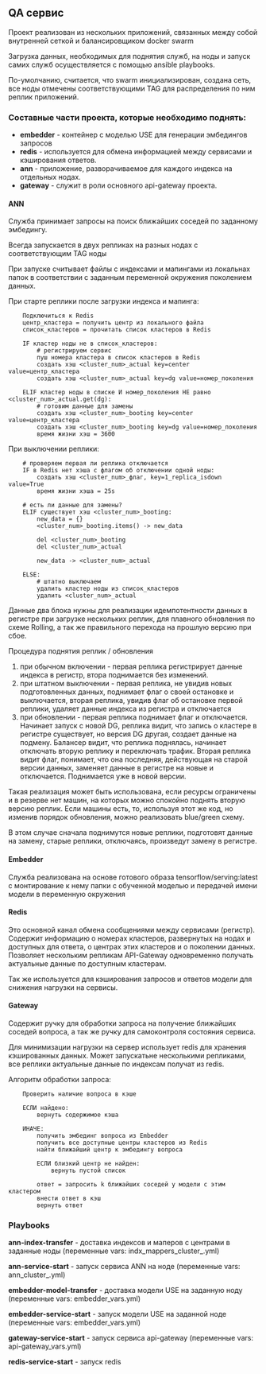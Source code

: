 ## QA сервис
Проект реализован из нескольких приложений, связанных между собой внутренней сеткой и балансировщиком docker swarm

Загрузка данных, необходимых для поднятия служб, на ноды и запуск самих служб осуществляется c помощью ansible playbooks.

По-умолчанию, считается, что swarm инициализирован, создана сеть, все ноды отмечены соответствующими TAG для распределения по ним реплик приложений.

### Составные части проекта, которые необходимо поднять:
 - __embedder__ - контейнер с моделью USE для генерации эмбедингов запросов
 - __redis__ - используется для обмена информацией между сервисами и кэширования ответов.
 - __ann__ - приложение, разворачиваемое для каждого индекса на отдельных нодах.
 - __gateway__ - служит в роли основного api-gateway проекта.

#### ANN

Служба принимает запросы на поиск ближайших соседей по заданному эмбедингу.

Всегда запускается в двух репликах на разных нодах с соответствующим TAG ноды

При запуске считывает файлы с индексами и мапингами из локальнах папок в соответствии с заданным переменной окружения поколением данных.

При старте реплики после загрузки индекса и мапинга:

        Подключиться к Redis
        центр_кластера = получить центр из локального файла 
        список_кластеров = прочитать список кластеров в Redis

        IF кластер ноды не в список_кластеров:
            # регистрируем сервис
            пуш номера кластера в список кластеров в Redis
            создать хэш <cluster_num>_actual key=center value=центр_кластера
            создать хэш <cluster_num>_actual key=dg value=номер_поколения
        
        ELIF кластер ноды в списке И номер_поколения НЕ равно <cluster_num>_actual.get(dg):
            # готовим данные для замены
            создать хэш <cluster_num>_booting key=center value=центр_кластера
            создать хэш <cluster_num>_booting key=dg value=номер_поколения
            время жизни хэш = 3600
        
При выключении реплики:

        # проверяем первая ли реплика отключается
        IF в Redis нет хэша с флагом об отключении одной ноды: 
            создать хэш <cluster_num>_флаг, key=1_replica_isdown value=True
            время жизни хэша = 25s
        
        # есть ли данные для замены?
        ELIF существует хэш <cluster_num>_booting:
            new_data = {}
            <cluster_num>_booting.items() -> new_data
            
            del <cluster_num>_booting
            del <cluster_num>_actual
            
            new_data -> <cluster_num>_actual

        ELSE:
            # штатно выключаем
            удалить кластер ноды из список_кластеров
            удалить <cluster_num>_actual

Данные два блока нужны для реализации идемпотентности данных в регистре при загрузке нескольких реплик, для плавного обновления по схеме Rolling, а так же правильного перехода на прошлую версию при сбое.

Процедура поднятия реплик / обновления
1. при обычном включении - первая реплика регистрирует данные индекса в регистр, втора поднимается без изменений.
2. при штатном выключении - первая реплика, не увидив новых подготовленных данных, поднимает флаг о своей остановке и выключается, вторая реплика, увидив флаг об остановке первой реплики, удаляет данные индекса из регистра и отключается
3. при обновлении - первая реплика поднимает флаг и отключается. Начинает запуск с новой DG, реплика видит, что запись о кластере в регистре существует, но версия DG другая, создает данные на подмену. Балансер видит, что реплика поднялась, начинает отключать вторую реплику и переключать трафик. Вторая реплика видит флаг, понимает, что она последняя, действующая на старой версии данных, заменяет данные в регистре на новые и отключается. Поднимается уже в новой версии.

Такая реализация может быть использована, если  ресурсы ограничены и в резерве нет машин, на которых можно спокойно поднять вторую версию реплик. Если машины есть, то, используя этот же код, но изменив порядок обновления, можно реализовать blue/green схему.

В этом случае сначала поднимутся новые реплики, подготовят данные на замену, старые реплики, отключаясь, произведут замену в регистре.


#### Embedder

Служба реализована на основе готового образа tensorflow/serving:latest с монтирование к нему папки с обученной моделью и передачей имени модели в переменную окружения

#### Redis

Это основной канал обмена сообщениями между сервисами (регистр). Содержит информацию о номерах кластеров, развернутых на нодах и доступных для ответа, о центрах этих кластеров и о поколении данных. Позволяет нескольким репликам API-Gateway одновременно получать актуальные данные по доступным кластерам.

Так же используется для кэширования запросов и ответов модели для снижения нагрузки на сервисы.

#### Gateway

Содержит ручку для обработки запроса на получение ближайших соседей вопроса, а так же ручку для самоконтроля состояния сервиса.

Для минимизации нагрузки на сервер использует redis для хранения кэшированных данных.
Может запускатьне несколькими репликами, все реплики актуальные данные по индексам получат из redis.

Алгоритм обработки запроса:  

        Проверить наличие вопроса в кэше 

        ЕСЛИ найдено:
            вернуть содержимое кэша
        
        ИНАЧЕ:
            получить эмбединг вопроса из Embedder 
            получить все доступные центры кластеров из Redis
            найти ближайший центр к эмбедингу вопроса

            ЕСЛИ близкий центр не найден:
                вернуть пустой список

            ответ = запросить k ближайших соседей у модели с этим кластером
            внести ответ в кэш
            вернуть ответ

### Playbooks

__ann-index-transfer__ - доставка индексов и маперов с центрами в заданные ноды (переменные vars: indx_mappers_cluster_<num>.yml)

__ann-service-start__ - запуск сервиса ANN на ноде (переменные vars: ann_cluster_<num>.yml)

__embedder-model-transfer__ - доставка модели USE на заданную ноду (переменные vars: embedder_vars.yml)

__embedder-service-start__ - запуск модели USE на заданной ноде (переменные vars: embedder_vars.yml)

__gateway-service-start__ - запуск сервиса api-gateway (переменные vars: api-gateway_vars.yml)

__redis-service-start__ - запуск redis
